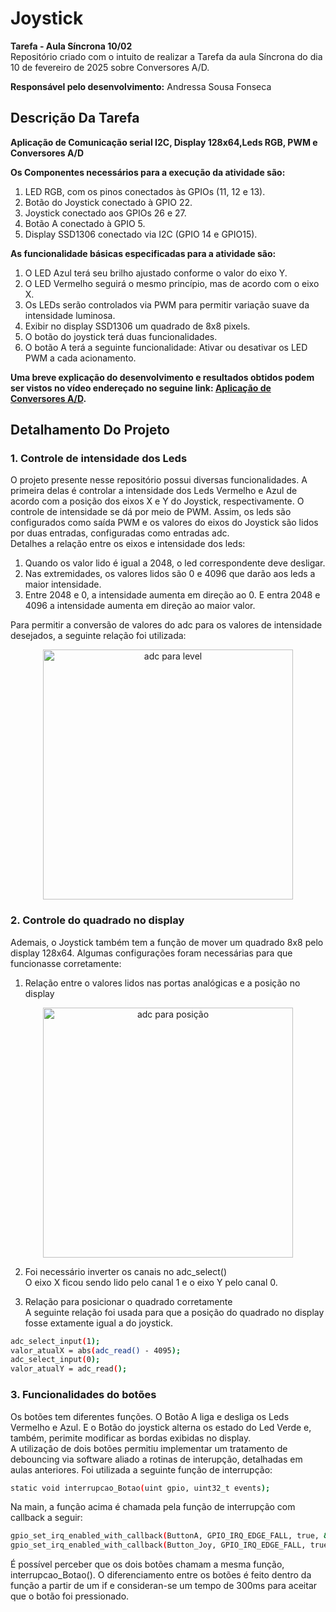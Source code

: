 # Joystick

__Tarefa - Aula Síncrona 10/02__<br>
Repositório criado com o intuito de realizar a Tarefa da aula Síncrona do dia 10 de fevereiro de 2025 sobre Conversores A/D.

__Responsável pelo desenvolvimento:__
Andressa Sousa Fonseca

## Descrição Da Tarefa 
__Aplicação de Comunicação serial I2C, Display 128x64,Leds RGB, PWM e Conversores A/D__  <br>

__Os Componentes necessários para a execução da atividade são:__
1) LED RGB, com os pinos conectados às GPIOs (11, 12 e 13).
2) Botão do Joystick conectado à GPIO 22.
3) Joystick conectado aos GPIOs 26 e 27.
4) Botão A conectado à GPIO 5.
5) Display SSD1306 conectado via I2C (GPIO 14 e GPIO15).

__As funcionalidade básicas especificadas para a atividade são:__
1)  O LED Azul terá seu brilho ajustado conforme o valor do eixo Y.
2) O LED Vermelho seguirá o mesmo princípio, mas de acordo com o eixo X.
3) Os LEDs serão controlados via PWM para permitir variação suave da intensidade luminosa.
4) Exibir no display SSD1306 um quadrado de 8x8 pixels.
5) O botão do joystick terá duas funcionalidades.
6) O botão A terá a seguinte funcionalidade: Ativar ou desativar os LED PWM a cada acionamento.


__Uma breve explicação do desenvolvimento e resultados obtidos podem ser vistos no vídeo endereçado no seguine link: [Aplicação de Conversores A/D](https://youtu.be/GN4ztbMzv6M?si=sReb9UBP103bOldQ).__

## Detalhamento Do Projeto

### 1. Controle de intensidade dos Leds

O projeto presente nesse repositório possui diversas funcionalidades. A primeira delas é controlar a intensidade dos Leds Vermelho e Azul de acordo com a posição dos eixos X e Y do Joystick, respectivamente. O controle de intensidade se dá por meio de PWM. Assim, os leds são configurados como saída PWM e os valores do eixos do Joystick são lidos por duas entradas, configuradas como entradas adc. <br>
Detalhes a relação entre os eixos e intensidade dos leds:
1. Quando os valor lido é igual a 2048, o led correspondente deve desligar.
2. Nas extremidades, os valores lidos são 0 e 4096 que darão aos leds a maior intensidade.
3. Entre 2048 e 0, a intensidade aumenta em direção ao 0. E entra 2048 e 4096 a intensidade aumenta em direção ao maior valor. <br>

Para permitir a conversão de valores do adc para os valores de intensidade desejados, a seguinte relação foi utilizada:

<div align="center">
  <img src="https://github.com/user-attachments/assets/c0de3dbc-b63b-4b27-854a-70cee4418c74" alt="adc para level" width="400"/>
</div>

### 2. Controle do quadrado no display
Ademais, o Joystick também tem a função de mover um quadrado 8x8 pelo display 128x64. Algumas configurações foram necessárias para que funcionasse corretamente:<br>

1. Relação entre o valores lidos nas portas analógicas e a posição no display
<div align="center">
  <img src="https://github.com/user-attachments/assets/a171e55a-6301-45c9-bb29-7f78c7baa526" alt="adc para posição" width="400"/>
</div>

2. Foi necessário inverter os canais no adc_select() <br>
O eixo X ficou sendo lido pelo canal 1 e o eixo Y pelo canal 0. <br>

3. Relação para posicionar o quadrado corretamente <br>
A seguinte relação foi usada para que a posição do quadrado no display fosse extamente igual a do joystick.

```bash
adc_select_input(1);
valor_atualX = abs(adc_read() - 4095);
adc_select_input(0);
valor_atualY = adc_read();
```

### 3. Funcionalidades do botões

Os botões tem diferentes funções. O Botão A liga e desliga os Leds Vermelho e Azul. E o Botão do joystick alterna os estado do Led Verde e, também, perimite modificar as bordas exibidas no display. <br>
A utilização de dois botões permitiu implementar um tratamento de debouncing via software aliado a rotinas de interupção, detalhadas em aulas anteriores. Foi utilizada a seguinte função de interrupção:
```bash
static void interrupcao_Botao(uint gpio, uint32_t events);
```

Na main, a função acima é chamada pela função de interrupção com callback a seguir:

```bash
gpio_set_irq_enabled_with_callback(ButtonA, GPIO_IRQ_EDGE_FALL, true, &interrupcao_Botao);
gpio_set_irq_enabled_with_callback(Button_Joy, GPIO_IRQ_EDGE_FALL, true, &interrupcao_Botao);
```
É possível perceber que os dois botões chamam a mesma função, interrupcao_Botao(). O diferenciamento entre os botões é feito dentro da função a partir de um if e consideran-se um tempo de 300ms para aceitar que o botão foi pressionado.
